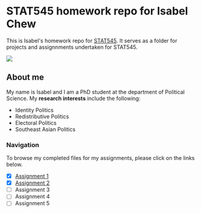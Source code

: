 # STAT545 homework repo for Isabel Chew
This is Isabel's homework repo for [STAT545](https://stat545.stat.ubc.ca). It serves as a folder for projects and assignnments undertaken for STAT545. 

![](https://media.tenor.com/images/4499c00cb6446e066b244a7859f695af/tenor.gif)

## About me 

My name is Isabel and I am a PhD student at the department of Political Science. My **research interests** include the following:

* Identity Politics
* Redistributive Politics
* Electoral Politics
* Southeast Asian Politics

### Navigation

To browse my completed files for my assignments, please click on the links below.

- [x] [Assignment 1](https://github.com/STAT545-UBC-hw-2019-20/stat545-hw-isabelchew/tree/master/Assignment%201)
- [x] [Assignment 2](https://github.com/STAT545-UBC-hw-2019-20/stat545-hw-isabelchew/tree/master/Assignment%202)
- [ ] Assignment 3
- [ ] Assignment 4
- [ ] Assignment 5
